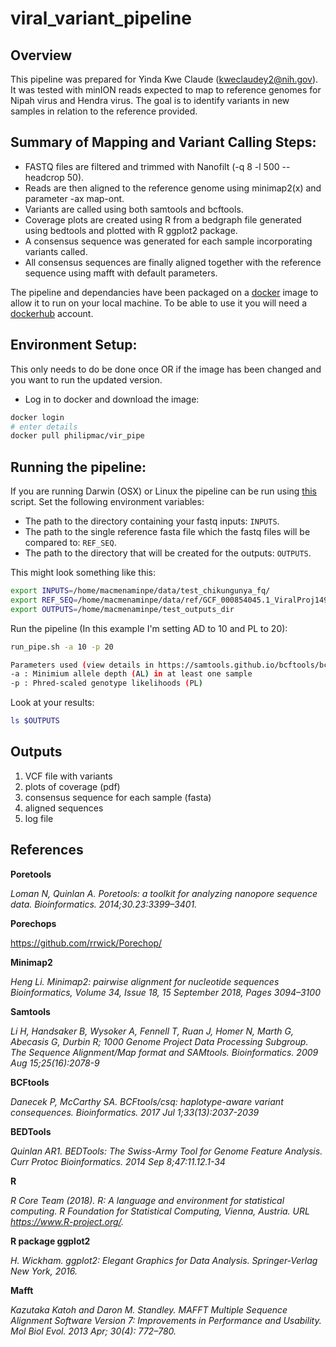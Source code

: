 # viral_variant_pipeline

## Overview
This pipeline was prepared for Yinda Kwe Claude (kweclaudey2@nih.gov).  It was tested with minION reads expected to map to reference genomes for Nipah virus and Hendra virus.  The goal is to identify variants in new samples in relation to the reference provided. 

## Summary of Mapping and Variant Calling Steps:

- FASTQ files are filtered and trimmed with Nanofilt (-q 8 -l 500 --headcrop 50).  
- Reads are then aligned to the reference genome using minimap2(x) and parameter -ax map-ont.  
- Variants are called using both samtools and bcftools.  
- Coverage plots are created using R from a bedgraph file generated using bedtools and plotted with R ggplot2 package. 
- A consensus sequence was generated for each sample incorporating variants called.  
- All consensus sequences are finally aligned together with the reference sequence using mafft with default parameters.


The pipeline and dependancies have been packaged on a [docker](https://www.docker.com/) image  to allow it to run on your local machine. To be able to use it you will need a [dockerhub](https://hub.docker.com/) account.

## Environment Setup:
This only needs to do be done once OR if the image has been changed and you want to run the updated version.

- Log in to docker and download the image:

```sh
docker login
# enter details
docker pull philipmac/vir_pipe
```


## Running the pipeline:

If you are running Darwin (OSX) or Linux the pipeline can be run using [this](https://github.com/niaid/viral_variant_pipeline/blob/master/vir_call.sh) script. 
Set the following environment variables:

- The path to the directory containing your fastq inputs: `INPUTS`.
- The path to the single reference fasta file which the fastq files will be compared to: `REF_SEQ`.
- The path to the directory that will be created for the outputs: `OUTPUTS`.

This might look something like this:

```sh
export INPUTS=/home/macmenaminpe/data/test_chikungunya_fq/
export REF_SEQ=/home/macmenaminpe/data/ref/GCF_000854045.1_ViralProj14998_genomic.fna
export OUTPUTS=/home/macmenaminpe/test_outputs_dir
```

Run the pipeline (In this example I'm setting AD to 10 and PL to 20):

```sh
run_pipe.sh -a 10 -p 20

Parameters used (view details in https://samtools.github.io/bcftools/bcftools.html):
-a : Minimium allele depth (AL) in at least one sample
-p : Phred-scaled genotype likelihoods (PL)
```

Look at your results:
```sh
ls $OUTPUTS
```

## Outputs
1. VCF file with variants
2. plots of coverage (pdf)
3. consensus sequence for each sample (fasta)
4. aligned sequences
5. log file

## References

 

**Poretools**

_Loman N, Quinlan A. Poretools: a toolkit for analyzing nanopore sequence data. Bioinformatics. 2014;30.23:3399–3401._

 

**Porechops**

https://github.com/rrwick/Porechop/


**Minimap2**

_Heng Li. Minimap2: pairwise alignment for nucleotide sequences Bioinformatics, Volume 34, Issue 18, 15 September 2018, Pages 3094–3100_


**Samtools**

_Li H, Handsaker B, Wysoker A, Fennell T, Ruan J, Homer N, Marth G, Abecasis G, Durbin R; 1000 Genome Project Data Processing Subgroup. The Sequence Alignment/Map format and SAMtools. Bioinformatics. 2009 Aug 15;25(16):2078-9_


**BCFtools**

_Danecek P, McCarthy SA. BCFtools/csq: haplotype-aware variant consequences. Bioinformatics. 2017 Jul 1;33(13):2037-2039_

 
**BEDTools**

_Quinlan AR1. BEDTools: The Swiss-Army Tool for Genome Feature Analysis. Curr Protoc Bioinformatics. 2014 Sep 8;47:11.12.1-34_
 
**R**

_R Core Team (2018). R: A language and environment for statistical computing. R Foundation for Statistical Computing, Vienna, Austria. URL https://www.R-project.org/._


**R package ggplot2**

_H. Wickham. ggplot2: Elegant Graphics for Data Analysis. Springer-Verlag New York, 2016._


**Mafft**

_Kazutaka Katoh and Daron M. Standley. MAFFT Multiple Sequence Alignment Software Version 7: Improvements in Performance and Usability. Mol Biol Evol. 2013 Apr; 30(4): 772–780._
